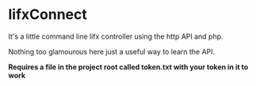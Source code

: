 lifxConnect
==============

It's a little command line lifx controller using the http API and php.

Nothing too glamourous here just a useful way to learn the API.

**Requires a file in the project root called token.txt with your token in it to work**